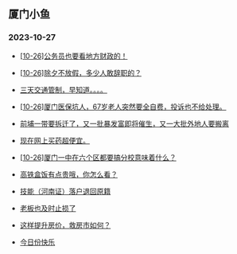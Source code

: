 ## 厦门小鱼 
### 2023-10-27

+ [[10-26]公务员也要看地方财政的！](http://bbs.xmfish.com/read-htm-tid-18095205.html)

+ [[10-26]除夕不放假，多少人敢辞职的？](http://bbs.xmfish.com/read-htm-tid-18095300.html)

+ [三天交通管制，早知道。。。。](http://bbs.xmfish.com/read-htm-tid-18095233.html)

+ [[10-26]厦门医保坑人，67岁老人突然要全自费，投诉也不给处理。](http://bbs.xmfish.com/read-htm-tid-18095297.html)

+ [前埔一带要拆迁了，又一批暴发富即将催生，又一大批外地人要搬离](http://bbs.xmfish.com/read-htm-tid-18095358.html)

+ [现在网上买药超便宜。](http://bbs.xmfish.com/read-htm-tid-18095260.html)

+ [[10-26]厦门一中在六个区都要搞分校意味着什么？](http://bbs.xmfish.com/read-htm-tid-18095366.html)

+ [高铁盒饭有点贵哦，你怎么看？](http://bbs.xmfish.com/read-htm-tid-18095328.html)

+ [技能（河南证）落户退回原籍](http://bbs.xmfish.com/read-htm-tid-18095384.html)

+ [老板也及时止损了](http://bbs.xmfish.com/read-htm-tid-18095299.html)

+ [这样提升房价，救房市如何？](http://bbs.xmfish.com/read-htm-tid-18095533.html)

+ [今日份快乐](http://bbs.xmfish.com/read-htm-tid-18095196.html)

